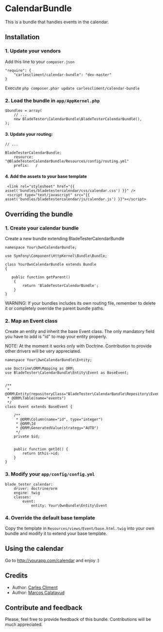 CalendarBundle
==================

This is a bundle that handles events in the calendar.


## Installation

### 1. Update your vendors

Add this line to your `composer.json`

    "require": {
        "carlescliment/calendar-bundle": "dev-master"
    }

Execute `php composer.phar update carlescliment/calendar-bundle`

### 2. Load the bundle in `app/AppKernel.php`
    $bundles = array(
        // ...
        new BladeTester\CalendarBundle\BladeTesterCalendarBundle(),
    );


#### 3. Update your routing:
    // ...

    BladeTesterCalendarBundle:
        resource: "@BladeTesterCalendarBundle/Resources/config/routing.yml"
        prefix:   /

#### 4. Add the assets to your base template
     <link rel="stylesheet" href="{{ asset('bundles/bladetestercalendar/css/calendar.css') }}" />
     <script type="text/javascript" src="{{ asset('bundles/bladetestercalendar/js/calendar.js') }}"></script>

## Overriding the bundle


### 1. Create your calendar bundle

Create a new bundle extending BladeTesterCalendarBundle

    namespace Your\OwnCalendarBundle;

    use Symfony\Component\HttpKernel\Bundle\Bundle;

    class YourOwnCalendarBundle extends Bundle
    {

       public function getParent()
        {
            return 'BladeTesterCalendarBundle';
        }
    }

WARNING: If your bundles includes its own routing file, remember to delete it or completely override the parent bundle paths.

### 2. Map an Event class

Create an entity and inherit the base Event class. The only mandatory field you have to add is "id" to map your entity properly.

NOTE: At the moment it works only with Doctrine. Contribution to provide other drivers will be very appreciated.


    namespace Your\OwnCalendarBundle\Entity;

    use Doctrine\ORM\Mapping as ORM;
    use BladeTester\CalendarBundle\Entity\Event as BaseEvent;


    /**
     * @ORM\Entity(repositoryClass="BladeTester\CalendarBundle\Repository\EventRepository")
     * @ORM\Table(name="events")
     */
    class Event extends BaseEvent {

        /**
         * @ORM\Column(name="id", type="integer")
         * @ORM\Id
         * @ORM\GeneratedValue(strategy="AUTO")
         */
        private $id;


        public function getId() {
            return $this->id;
        }
    }

### 3. Modify your `app/config/config.yml`

    blade_tester_calendar:
        driver: doctrine/orm
        engine: twig
        classes:
            event:
                entity: Your\OwnBundle\Entity\Event

### 4. Override the default base template
Copy the template in `Resources/views/Event/base.html.twig` into your own bundle and modify it to extend your base template.


## Using the calendar
Go to http://yourapp.com/calendar and enjoy :)


## Credits

* Author: [Carles Climent][carlescliment]
* Author: [Marcos Calatayud][marcosc]


## Contribute and feedback

Please, feel free to provide feedback of this bundle. Contributions will be much appreciated.



[carlescliment]: https://github.com/carlescliment
[marcosc]: http://www.linkedin.com/profile/view?id=48458010
